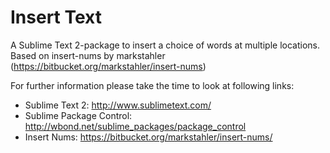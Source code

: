 Insert Text
===========

A Sublime Text 2-package to insert a choice of words at multiple locations.
Based on insert-nums by markstahler (https://bitbucket.org/markstahler/insert-nums)

For further information please take the time to look at following links:

* Sublime Text 2: http://www.sublimetext.com/
* Sublime Package Control: http://wbond.net/sublime_packages/package_control
* Insert Nums: https://bitbucket.org/markstahler/insert-nums/
